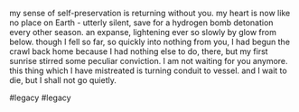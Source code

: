 my sense of self-preservation is returning without you.
my heart is now like no place on Earth - utterly silent, save for a hydrogen bomb detonation every other season.
an expanse, lightening ever so slowly by glow from below.
though I fell so far, so quickly into nothing from you, I had begun the crawl back home because I had nothing else to do,
there,
but my first sunrise stirred some peculiar conviction.
I am not waiting for you anymore.
this thing which I have mistreated is turning conduit to vessel.
and I wait to die, but I shall not go quietly.

#legacy #legacy